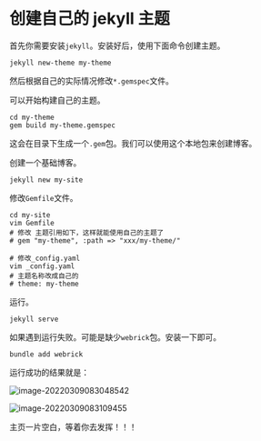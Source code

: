 # 创建自己的 jekyll 主题

首先你需要安装`jekyll`。安装好后，使用下面命令创建主题。

```shell
jekyll new-theme my-theme
```

然后根据自己的实际情况修改`*.gemspec`文件。

可以开始构建自己的主题。

```shell
cd my-theme
gem build my-theme.gemspec
```

这会在目录下生成一个`.gem`包。我们可以使用这个本地包来创建博客。

创建一个基础博客。

```shell
jekyll new my-site
```

修改`Gemfile`文件。

```shell
cd my-site
vim Gemfile
# 修改 主题引用如下，这样就能使用自己的主题了
# gem "my-theme", :path => "xxx/my-theme/"

# 修改_config.yaml
vim _config.yaml
# 主题名称改成自己的
# theme: my-theme
```

运行。

```shell
jekyll serve
```

如果遇到运行失败。可能是缺少`webrick`包。安装一下即可。

```shell
bundle add webrick
```

运行成功的结果就是：

![image-20220309083048542](https://cdn.jsdelivr.net/gh/AZMDDY/imgs/img/image-20220309083048542.png)

![image-20220309083109455](https://cdn.jsdelivr.net/gh/AZMDDY/imgs/img/image-20220309083109455.png)

主页一片空白，等着你去发挥！！！
